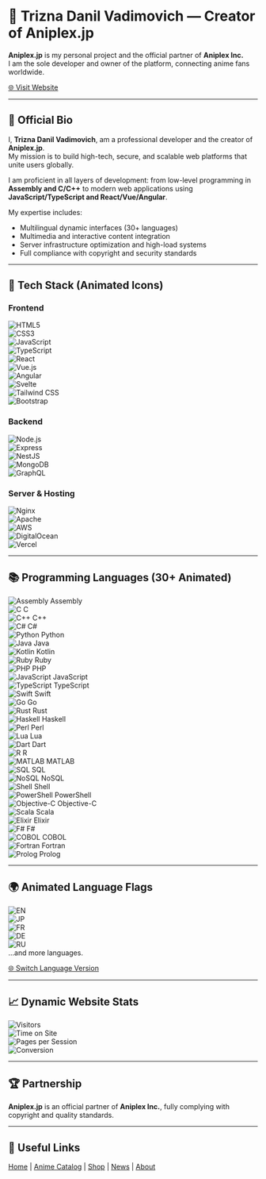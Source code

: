 # 🌟 Trizna Danil Vadimovich — Creator of Aniplex.jp

**Aniplex.jp** is my personal project and the official partner of **Aniplex Inc.**  
I am the sole developer and owner of the platform, connecting anime fans worldwide.

[🌐 Visit Website](https://aniplex.jp)

---

## 📝 Official Bio

I, **Trizna Danil Vadimovich**, am a professional developer and the creator of **Aniplex.jp**.  
My mission is to build high-tech, secure, and scalable web platforms that unite users globally.

I am proficient in all layers of development: from low-level programming in **Assembly and C/C++** to modern web applications using **JavaScript/TypeScript and React/Vue/Angular**.  

My expertise includes:  

- Multilingual dynamic interfaces (30+ languages)  
- Multimedia and interactive content integration  
- Server infrastructure optimization and high-load systems  
- Full compliance with copyright and security standards  

---

## 🔧 Tech Stack (Animated Icons)

### Frontend
![HTML5](https://cdn.jsdelivr.net/gh/Ivan123-Assets/animated-icons/html5.gif)  
![CSS3](https://cdn.jsdelivr.net/gh/Ivan123-Assets/animated-icons/css3.gif)  
![JavaScript](https://cdn.jsdelivr.net/gh/Ivan123-Assets/animated-icons/javascript.gif)  
![TypeScript](https://cdn.jsdelivr.net/gh/Ivan123-Assets/animated-icons/typescript.gif)  
![React](https://cdn.jsdelivr.net/gh/Ivan123-Assets/animated-icons/react.gif)  
![Vue.js](https://cdn.jsdelivr.net/gh/Ivan123-Assets/animated-icons/vue.gif)  
![Angular](https://cdn.jsdelivr.net/gh/Ivan123-Assets/animated-icons/angular.gif)  
![Svelte](https://cdn.jsdelivr.net/gh/Ivan123-Assets/animated-icons/svelte.gif)  
![Tailwind CSS](https://cdn.jsdelivr.net/gh/Ivan123-Assets/animated-icons/tailwind.gif)  
![Bootstrap](https://cdn.jsdelivr.net/gh/Ivan123-Assets/animated-icons/bootstrap.gif)  

### Backend
![Node.js](https://cdn.jsdelivr.net/gh/Ivan123-Assets/animated-icons/node.gif)  
![Express](https://cdn.jsdelivr.net/gh/Ivan123-Assets/animated-icons/express.gif)  
![NestJS](https://cdn.jsdelivr.net/gh/Ivan123-Assets/animated-icons/nestjs.gif)  
![MongoDB](https://cdn.jsdelivr.net/gh/Ivan123-Assets/animated-icons/mongodb.gif)  
![GraphQL](https://cdn.jsdelivr.net/gh/Ivan123-Assets/animated-icons/graphql.gif)  

### Server & Hosting
![Nginx](https://cdn.jsdelivr.net/gh/Ivan123-Assets/animated-icons/nginx.gif)  
![Apache](https://cdn.jsdelivr.net/gh/Ivan123-Assets/animated-icons/apache.gif)  
![AWS](https://cdn.jsdelivr.net/gh/Ivan123-Assets/animated-icons/aws.gif)  
![DigitalOcean](https://cdn.jsdelivr.net/gh/Ivan123-Assets/animated-icons/digitalocean.gif)  
![Vercel](https://cdn.jsdelivr.net/gh/Ivan123-Assets/animated-icons/vercel.gif)  

---

## 📚 Programming Languages (30+ Animated)

![Assembly](https://cdn.jsdelivr.net/gh/Ivan123-Assets/animated-icons/assembly.gif) Assembly  
![C](https://cdn.jsdelivr.net/gh/Ivan123-Assets/animated-icons/c.gif) C  
![C++](https://cdn.jsdelivr.net/gh/Ivan123-Assets/animated-icons/cpp.gif) C++  
![C#](https://cdn.jsdelivr.net/gh/Ivan123-Assets/animated-icons/csharp.gif) C#  
![Python](https://cdn.jsdelivr.net/gh/Ivan123-Assets/animated-icons/python.gif) Python  
![Java](https://cdn.jsdelivr.net/gh/Ivan123-Assets/animated-icons/java.gif) Java  
![Kotlin](https://cdn.jsdelivr.net/gh/Ivan123-Assets/animated-icons/kotlin.gif) Kotlin  
![Ruby](https://cdn.jsdelivr.net/gh/Ivan123-Assets/animated-icons/ruby.gif) Ruby  
![PHP](https://cdn.jsdelivr.net/gh/Ivan123-Assets/animated-icons/php.gif) PHP  
![JavaScript](https://cdn.jsdelivr.net/gh/Ivan123-Assets/animated-icons/javascript.gif) JavaScript  
![TypeScript](https://cdn.jsdelivr.net/gh/Ivan123-Assets/animated-icons/typescript.gif) TypeScript  
![Swift](https://cdn.jsdelivr.net/gh/Ivan123-Assets/animated-icons/swift.gif) Swift  
![Go](https://cdn.jsdelivr.net/gh/Ivan123-Assets/animated-icons/go.gif) Go  
![Rust](https://cdn.jsdelivr.net/gh/Ivan123-Assets/animated-icons/rust.gif) Rust  
![Haskell](https://cdn.jsdelivr.net/gh/Ivan123-Assets/animated-icons/haskell.gif) Haskell  
![Perl](https://cdn.jsdelivr.net/gh/Ivan123-Assets/animated-icons/perl.gif) Perl  
![Lua](https://cdn.jsdelivr.net/gh/Ivan123-Assets/animated-icons/lua.gif) Lua  
![Dart](https://cdn.jsdelivr.net/gh/Ivan123-Assets/animated-icons/dart.gif) Dart  
![R](https://cdn.jsdelivr.net/gh/Ivan123-Assets/animated-icons/r.gif) R  
![MATLAB](https://cdn.jsdelivr.net/gh/Ivan123-Assets/animated-icons/matlab.gif) MATLAB  
![SQL](https://cdn.jsdelivr.net/gh/Ivan123-Assets/animated-icons/sql.gif) SQL  
![NoSQL](https://cdn.jsdelivr.net/gh/Ivan123-Assets/animated-icons/nosql.gif) NoSQL  
![Shell](https://cdn.jsdelivr.net/gh/Ivan123-Assets/animated-icons/shell.gif) Shell  
![PowerShell](https://cdn.jsdelivr.net/gh/Ivan123-Assets/animated-icons/powershell.gif) PowerShell  
![Objective-C](https://cdn.jsdelivr.net/gh/Ivan123-Assets/animated-icons/objectivec.gif) Objective-C  
![Scala](https://cdn.jsdelivr.net/gh/Ivan123-Assets/animated-icons/scala.gif) Scala  
![Elixir](https://cdn.jsdelivr.net/gh/Ivan123-Assets/animated-icons/elixir.gif) Elixir  
![F#](https://cdn.jsdelivr.net/gh/Ivan123-Assets/animated-icons/fsharp.gif) F#  
![COBOL](https://cdn.jsdelivr.net/gh/Ivan123-Assets/animated-icons/cobol.gif) COBOL  
![Fortran](https://cdn.jsdelivr.net/gh/Ivan123-Assets/animated-icons/fortran.gif) Fortran  
![Prolog](https://cdn.jsdelivr.net/gh/Ivan123-Assets/animated-icons/prolog.gif) Prolog  

---

## 🌍 Animated Language Flags

![EN](https://cdn.jsdelivr.net/gh/Ivan123-Assets/animated-flags/en.gif)  
![JP](https://cdn.jsdelivr.net/gh/Ivan123-Assets/animated-flags/jp.gif)  
![FR](https://cdn.jsdelivr.net/gh/Ivan123-Assets/animated-flags/fr.gif)  
![DE](https://cdn.jsdelivr.net/gh/Ivan123-Assets/animated-flags/de.gif)  
![RU](https://cdn.jsdelivr.net/gh/Ivan123-Assets/animated-flags/ru.gif)  
…and more languages.  

[🌐 Switch Language Version](https://aniplex.jp)

---

## 📈 Dynamic Website Stats

![Visitors](https://img.shields.io/badge/Visitors-1M%2B-blue?style=for-the-badge&logo=google-chrome&animation=glow)  
![Time on Site](https://img.shields.io/badge/Time_on_Site-5m30s-green?style=for-the-badge&logo=clock&animation=glow)  
![Pages per Session](https://img.shields.io/badge/Pages-7-yellow?style=for-the-badge&logo=html5&animation=glow)  
![Conversion](https://img.shields.io/badge/Conversion-3.5%25-red?style=for-the-badge&logo=google-analytics&animation=glow)

---

## 🏆 Partnership

**Aniplex.jp** is an official partner of **Aniplex Inc.**, fully complying with copyright and quality standards.

---

## 🔗 Useful Links

[Home](https://aniplex.jp) | [Anime Catalog](https://aniplex.jp/anime) | [Shop](https://aniplex.jp/shop) | [News](https://aniplex.jp/news) | [About](https://aniplex.jp/about)
